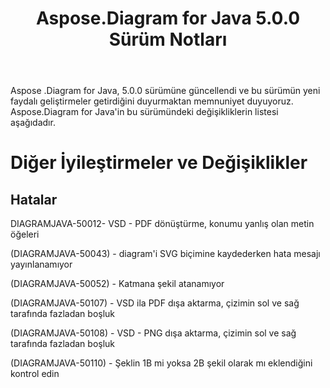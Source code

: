 ﻿---
title: Aspose.Diagram for Java 5.0.0 Sürüm Notları
type: docs
weight: 100
url: /tr/java/aspose-diagram-for-java-5-0-0-release-notes/
---
Aspose .Diagram for Java, 5.0.0 sürümüne güncellendi ve bu sürümün yeni faydalı geliştirmeler getirdiğini duyurmaktan memnuniyet duyuyoruz.
Aspose.Diagram for Java'in bu sürümündeki değişikliklerin listesi aşağıdadır.
# **Diğer İyileştirmeler ve Değişiklikler**
## **Hatalar**
DIAGRAMJAVA-50012- VSD - PDF dönüştürme, konumu yanlış olan metin öğeleri

(DIAGRAMJAVA-50043) - diagram'i SVG biçimine kaydederken hata mesajı yayınlanamıyor

(DIAGRAMJAVA-50052) - Katmana şekil atanamıyor

(DIAGRAMJAVA-50107) - VSD ila PDF dışa aktarma, çizimin sol ve sağ tarafında fazladan boşluk

(DIAGRAMJAVA-50108) - VSD - PNG dışa aktarma, çizimin sol ve sağ tarafında fazladan boşluk

(DIAGRAMJAVA-50110) - Şeklin 1B mi yoksa 2B şekil olarak mı eklendiğini kontrol edin
